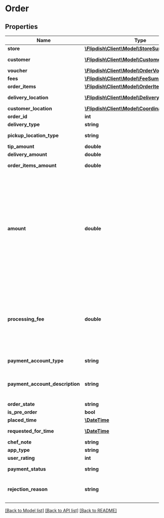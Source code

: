 # Order

## Properties
Name | Type | Description | Notes
------------ | ------------- | ------------- | -------------
**store** | [**\Flipdish\Client\Model\StoreSummary**](StoreSummary.md) | Store summary | [optional] 
**customer** | [**\Flipdish\Client\Model\CustomerSummary**](CustomerSummary.md) | Customer summary | [optional] 
**voucher** | [**\Flipdish\Client\Model\OrderVoucherSummary**](OrderVoucherSummary.md) | Voucher summary | [optional] 
**fees** | [**\Flipdish\Client\Model\FeeSummary**](FeeSummary.md) | Fee summary | [optional] 
**order_items** | [**\Flipdish\Client\Model\OrderItem[]**](OrderItem.md) | Ordered items | [optional] 
**delivery_location** | [**\Flipdish\Client\Model\DeliveryLocation**](DeliveryLocation.md) | Delivery location for delivery orders | [optional] 
**customer_location** | [**\Flipdish\Client\Model\Coordinates**](Coordinates.md) | Customer location | [optional] 
**order_id** | **int** | Order identifier | [optional] 
**delivery_type** | **string** | Delivery type | [optional] 
**pickup_location_type** | **string** | Pickup location type | [optional] 
**tip_amount** | **double** | Tip amount | [optional] 
**delivery_amount** | **double** | Delivery amount | [optional] 
**order_items_amount** | **double** | Ordered items amount | [optional] 
**amount** | **double** | This is the sum of the OrderItemsAmount, DeliveryAmount, TipAmount and Voucher.Amount (which is usually negative) and OnlineOrderingFee for cash orders.  It does not include the OnlineOrderingFee in the case of card orders as this fee is charged by Flipdish directly to the customer. | [optional] 
**processing_fee** | **double** | This contains the online ordering processing fee. For card payments this is charged directly to the customer and for cash orders it is paid by the customer to the store. It is tax inclusive. | [optional] 
**payment_account_type** | **string** | Payment account type | [optional] 
**payment_account_description** | **string** | Payment account description (like Visa ****2371 or Apple Pay. or Cash) | [optional] 
**order_state** | **string** | Order state | [optional] 
**is_pre_order** | **bool** | Is pre-order | [optional] 
**placed_time** | [**\DateTime**](\DateTime.md) | Order placed time | [optional] 
**requested_for_time** | [**\DateTime**](\DateTime.md) | Order requested for | [optional] 
**chef_note** | **string** | Chef note | [optional] 
**app_type** | **string** | Used app type | [optional] 
**user_rating** | **int** | User rating | [optional] 
**payment_status** | **string** | Status of the payment | [optional] 
**rejection_reason** | **string** | Rejection reason. Can have value if the order is rejected. | [optional] 

[[Back to Model list]](../README.md#documentation-for-models) [[Back to API list]](../README.md#documentation-for-api-endpoints) [[Back to README]](../README.md)


